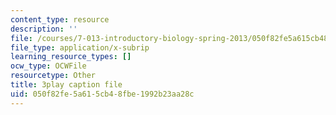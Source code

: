 ```yaml
---
content_type: resource
description: ''
file: /courses/7-013-introductory-biology-spring-2013/050f82fe5a615cb48fbe1992b23aa28c_080BGpawP3I.vtt
file_type: application/x-subrip
learning_resource_types: []
ocw_type: OCWFile
resourcetype: Other
title: 3play caption file
uid: 050f82fe-5a61-5cb4-8fbe-1992b23aa28c
---
```

